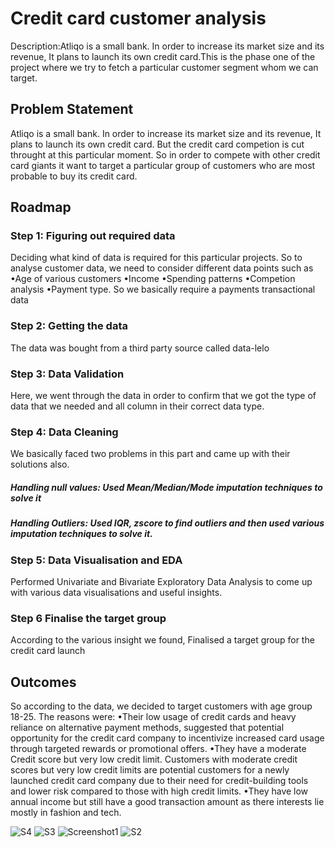 
# Credit card customer analysis

Description:Atliqo is a small bank. In order to increase its market size and its revenue, It plans to launch its own credit card.This is the phase one of the project where we try to fetch a particular customer segment whom we can target.

## Problem Statement

Atliqo is a small bank. In order to increase its market size and its revenue, It plans to launch its own credit card.
But the credit card competion is cut throught at this particular moment. So in order to compete with other credit card giants it want to target a particular group of customers who are most probable to buy its credit card.
## Roadmap

### Step 1: Figuring out required data
Deciding what kind of data is required for this particular projects. So to analyse customer data, we need to consider different data points such as 
•Age of various customers
•Income
•Spending patterns
•Competion analysis
•Payment type.
So we basically require a payments transactional data

### Step 2: Getting the data
The data was bought from a third party source called data-lelo

### Step 3: Data Validation
Here, we went through the data in order to confirm that we got the type of data that we needed and all column in their correct data type.

### Step 4: Data Cleaning
We basically faced two problems in this part and came up with their solutions also.
##### Handling null values: Used Mean/Median/Mode imputation techniques to solve it
##### Handling Outliers: Used IQR, zscore to find outliers and then used various imputation techniques to solve it.

### Step 5: Data Visualisation and EDA
Performed Univariate and Bivariate Exploratory Data Analysis
to come up with various data visualisations and useful insights.

### Step 6 Finalise the target group
According to the various insight we found, Finalised a target group for the credit card launch

## Outcomes

So according to the data, we decided to target customers with age group 18-25. The reasons were:
•Their low usage of credit cards and heavy reliance on alternative payment methods, suggested that potential opportunity for the credit card company to incentivize increased card usage through targeted rewards or promotional offers.
•They have a moderate Credit score but very low credit limit.
Customers with moderate credit scores but very low credit limits are potential customers for a newly launched credit card company due to their need for credit-building tools and lower risk compared to those with high credit limits.
•They have low annual income but still have a good transaction amount as there interests lie mostly in fashion and tech.



![S4](https://github.com/NishantThakurr/Bank-credit-card-launch-Phase-1/assets/102639991/e71200b9-0eba-42fd-88d9-59da97ee1aeb)
![S3](https://github.com/NishantThakurr/Bank-credit-card-launch-Phase-1/assets/102639991/5a58287a-67f1-47b8-8422-dd44182556fb)
![Screenshot1](https://github.com/NishantThakurr/Bank-credit-card-launch-Phase-1/assets/102639991/aab15f62-ecd2-4d9c-850a-ef2426f49e03)
![S2](https://github.com/NishantThakurr/Bank-credit-card-launch-Phase-1/assets/102639991/8fddd44c-456e-4b7d-9ae2-1c1e78dc9d2f)